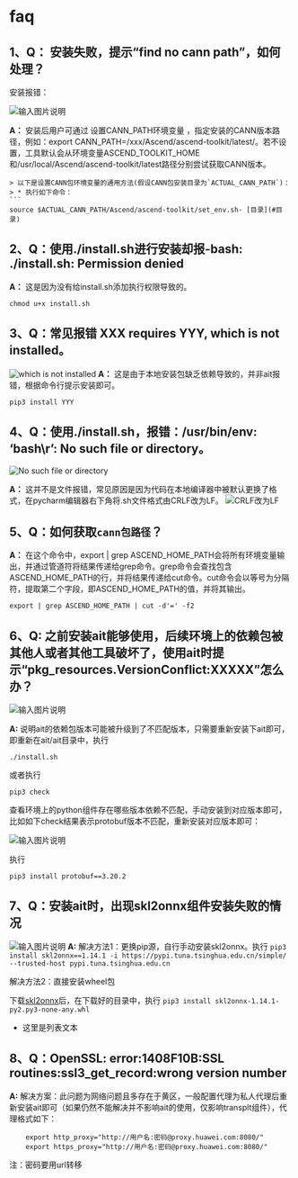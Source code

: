 # faq
## 1、Q： 安装失败，提示“find no cann path”，如何处理？

安装报错：

![输入图片说明](https://foruda.gitee.com/images/1686801650121824710/b64bf91e_9570626.png "屏幕截图")

**A：** 安装后用户可通过 设置CANN_PATH环境变量 ，指定安装的CANN版本路径，例如：export CANN_PATH=/xxx/Ascend/ascend-toolkit/latest/。若不设置，工具默认会从环境变量ASCEND_TOOLKIT_HOME和/usr/local/Ascend/ascend-toolkit/latest路径分别尝试获取CANN版本。

    > 以下是设置CANN包环境变量的通用方法(假设CANN包安装目录为`ACTUAL_CANN_PATH`)：
    > * 执行如下命令：
    ```
    source $ACTUAL_CANN_PATH/Ascend/ascend-toolkit/set_env.sh- [目录](#目录)


## 2、Q：使用./install.sh进行安装却报-bash: ./install.sh: Permission denied
**A：** 这是因为没有给install.sh添加执行权限导致的。

```
chmod u+x install.sh
```


## 3、Q：常见报错 XXX requires YYY, which is not installed。
![which is not installed](https://foruda.gitee.com/images/1686645293870003179/234cf67c_8913618.png "屏幕截图")
**A：** 这是由于本地安装包缺乏依赖导致的，并非ait报错，根据命令行提示安装即可。

```
pip3 install YYY
```

## 4、Q：使用./install.sh，报错：/usr/bin/env: ‘bash\r’: No such file or directory。 

![No such file or directory](https://foruda.gitee.com/images/1686645345634951894/08f7e806_8913618.png "屏幕截图")

**A：** 这并不是文件报错，常见原因是因为代码在本地编译器中被默认更换了格式，在pycharm编辑器右下角将.sh文件格式由CRLF改为LF。
![CRLF改为LF](https://foruda.gitee.com/images/1686645370968699210/f44f04b3_8913618.png "屏幕截图")


## 5、Q：如何获取`cann包路径`？
**A：** 在这个命令中，export | grep ASCEND_HOME_PATH会将所有环境变量输出，并通过管道符将结果传递给grep命令。grep命令会查找包含ASCEND_HOME_PATH的行，并将结果传递给cut命令。cut命令会以等号为分隔符，提取第二个字段，即ASCEND_HOME_PATH的值，并将其输出。

```
export | grep ASCEND_HOME_PATH | cut -d'=' -f2
```

## 6、Q: 之前安装ait能够使用，后续环境上的依赖包被其他人或者其他工具破坏了，使用ait时提示“pkg_resources.VersionConflict:XXXXX”怎么办？

![输入图片说明](https://foruda.gitee.com/images/1686886830863530517/53f5816a_9570626.png "屏幕截图")

**A:** 说明ait的依赖包版本可能被升级到了不匹配版本，只需要重新安装下ait即可，即重新在ait/ait目录中，执行
```
./install.sh
```

或者执行
```
pip3 check
```
查看环境上的python组件存在哪些版本依赖不匹配，手动安装到对应版本即可，比如如下check结果表示protobuf版本不匹配，重新安装对应版本即可：

![输入图片说明](https://foruda.gitee.com/images/1686887221107606902/a0872e5b_9570626.png "屏幕截图")

执行
```
pip3 install protobuf==3.20.2
```

## 7、Q：安装ait时，出现skl2onnx组件安装失败的情况
![输入图片说明](https://foruda.gitee.com/images/1688461726292472393/721044b8_8277365.png "屏幕截图")
**A:** 
解决方法1：更换pip源，自行手动安装skl2onnx。执行
    ```
    pip3 install skl2onnx==1.14.1 -i https://pypi.tuna.tsinghua.edu.cn/simple/  --trusted-host pypi.tuna.tsinghua.edu.cn
    ```

解决方法2：直接安装wheel包

下载[skl2onnx](https://pypi.tuna.tsinghua.edu.cn/packages/5e/59/0a47737c195da98d33f32073174b55ba4caca8b271fe85ec887463481f67/skl2onnx-1.14.1-py2.py3-none-any.whl)后，在下载好的目录中，执行
    ```
    pip3 install skl2onnx-1.14.1-py2.py3-none-any.whl
    ```
- 这里是列表文本

## 8、Q：OpenSSL: error:1408F10B:SSL routines:ssl3_get_record:wrong version number
**A:** 
解决方案：此问题为网络问题且多存在于黄区，一般配置代理为私人代理后重新安装ait即可（如果仍然不能解决并不影响ait的使用，仅影响transplt组件），代理格式如下：
    
```
    export http_proxy="http://用户名:密码@proxy.huawei.com:8080/"
    export https_proxy="http://用户名:密码@proxy.huawei.com:8080/" 
```

注：密码要用url转移